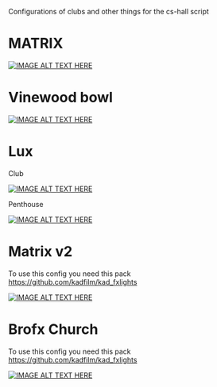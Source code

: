 Configurations of clubs and other things for the cs-hall script


# MATRIX

[![IMAGE ALT TEXT HERE](https://img.youtube.com/vi/MZWgrJMzV4M/0.jpg)](https://www.youtube.com/watch?v=MZWgrJMzV4M)

# Vinewood bowl

[![IMAGE ALT TEXT HERE](https://img.youtube.com/vi/bSxXdfQ84vM/0.jpg)](https://www.youtube.com/watch?v=bSxXdfQ84vM)

# Lux

Club

[![IMAGE ALT TEXT HERE](https://img.youtube.com/vi/hGDFsa4xrfI/0.jpg)](https://www.youtube.com/watch?v=hGDFsa4xrfI)

Penthouse

[![IMAGE ALT TEXT HERE](https://img.youtube.com/vi/3pGcrBmzu5c/0.jpg)](https://www.youtube.com/watch?v=3pGcrBmzu5c)

# Matrix v2
To use this config you need this pack https://github.com/kadfilm/kad_fxlights


[![IMAGE ALT TEXT HERE](https://img.youtube.com/vi/_iZhnmOTLmQ/0.jpg)](https://www.youtube.com/watch?v=_iZhnmOTLmQ)

# Brofx Church
To use this config you need this pack https://github.com/kadfilm/kad_fxlights

[![IMAGE ALT TEXT HERE](https://img.youtube.com/vi/FPksDhLy7kE/0.jpg)](https://www.youtube.com/watch?v=FPksDhLy7kE)

